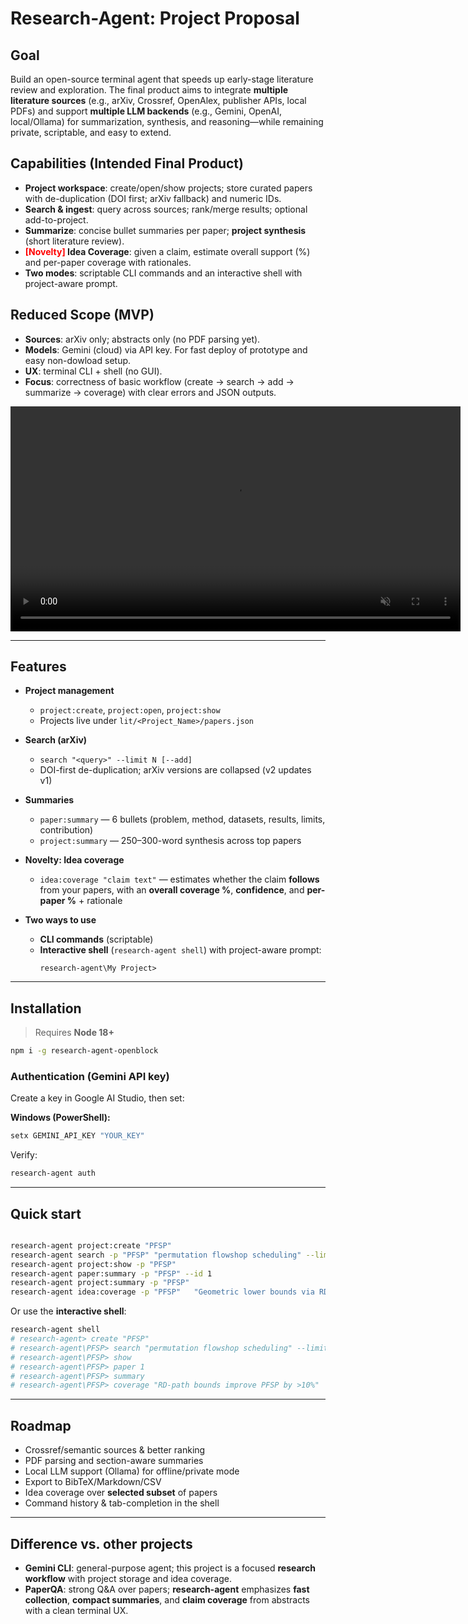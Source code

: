 # Research-Agent: Project Proposal 

## Goal
Build an open-source terminal agent that speeds up early-stage literature review and exploration. The final product aims to integrate **multiple literature sources** (e.g., arXiv, Crossref, OpenAlex, publisher APIs, local PDFs) and support **multiple LLM backends** (e.g., Gemini, OpenAI, local/Ollama) for summarization, synthesis, and reasoning—while remaining private, scriptable, and easy to extend.

## Capabilities (Intended Final Product)
- **Project workspace**: create/open/show projects; store curated papers with de-duplication (DOI first; arXiv fallback) and numeric IDs.
- **Search & ingest**: query across sources; rank/merge results; optional add-to-project.
- **Summarize**: concise bullet summaries per paper; **project synthesis** (short literature review).
- **<span style="color:red">[Novelty]</span> Idea Coverage**: given a claim, estimate overall support (%) and per-paper coverage with rationales.
- **Two modes**: scriptable CLI commands and an interactive shell with project-aware prompt.

## Reduced Scope (MVP)
- **Sources**: arXiv only; abstracts only (no PDF parsing yet).
- **Models**: Gemini (cloud) via API key. For fast deploy of prototype and easy non-dowload setup.
- **UX**: terminal CLI + shell (no GUI).
- **Focus**: correctness of basic workflow (create → search → add → summarize → coverage) with clear errors and JSON outputs. 

<video src="Demo/demo.mp4" controls width="720" muted>
  Sorry, your browser doesn't support embedded videos.
  <a href="Demo/demo.mp4">Download the video</a>.
</video>

---

## Features

- **Project management**
  - `project:create`, `project:open`, `project:show`
  - Projects live under `lit/<Project_Name>/papers.json`

- **Search (arXiv)**
  - `search "<query>" --limit N [--add]`
  - DOI-first de-duplication; arXiv versions are collapsed (v2 updates v1)

- **Summaries**
  - `paper:summary` — 6 bullets (problem, method, datasets, results, limits, contribution)
  - `project:summary` — 250–300-word synthesis across top papers

- **Novelty: Idea coverage**
  - `idea:coverage "claim text"` — estimates whether the claim **follows** from your papers, with an **overall coverage %**, **confidence**, and **per-paper %** + rationale

- **Two ways to use**
  - **CLI commands** (scriptable)
  - **Interactive shell** (`research-agent shell`) with project-aware prompt:
    ```
    research-agent\My Project>
    ```

---

## Installation

> Requires **Node 18+**

```bash
npm i -g research-agent-openblock
```

### Authentication (Gemini API key)

Create a key in Google AI Studio, then set:

**Windows (PowerShell):**
```powershell
setx GEMINI_API_KEY "YOUR_KEY"
```


Verify:
```bash
research-agent auth
```

---

## Quick start

```bash

research-agent project:create "PFSP"
research-agent search -p "PFSP" "permutation flowshop scheduling" --limit 8 --add
research-agent project:show -p "PFSP"
research-agent paper:summary -p "PFSP" --id 1
research-agent project:summary -p "PFSP"
research-agent idea:coverage -p "PFSP"   "Geometric lower bounds via RD-path improve PFSP optimality gaps on Taillard instances"
```

Or use the **interactive shell**:

```bash
research-agent shell
# research-agent> create "PFSP"
# research-agent\PFSP> search "permutation flowshop scheduling" --limit=8 --add
# research-agent\PFSP> show
# research-agent\PFSP> paper 1
# research-agent\PFSP> summary
# research-agent\PFSP> coverage "RD-path bounds improve PFSP by >10%"
```


---

## Roadmap

- Crossref/semantic sources & better ranking
- PDF parsing and section-aware summaries
- Local LLM support (Ollama) for offline/private mode
- Export to BibTeX/Markdown/CSV
- Idea coverage over **selected subset** of papers
- Command history & tab-completion in the shell

---

## Difference vs. other projects

- **Gemini CLI**: general-purpose agent; this project is a focused **research workflow** with project storage and idea coverage.
- **PaperQA**: strong Q&A over papers; **research-agent** emphasizes **fast collection**, **compact summaries**, and **claim coverage** from abstracts with a clean terminal UX.

